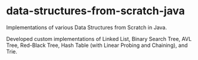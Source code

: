 # data-structures-from-scratch-java

Implementations of various Data Structures from Scratch in Java. 

Developed custom implementations of Linked List, Binary Search Tree, AVL Tree, Red-Black Tree, Hash Table
(with Linear Probing and Chaining), and Trie.
